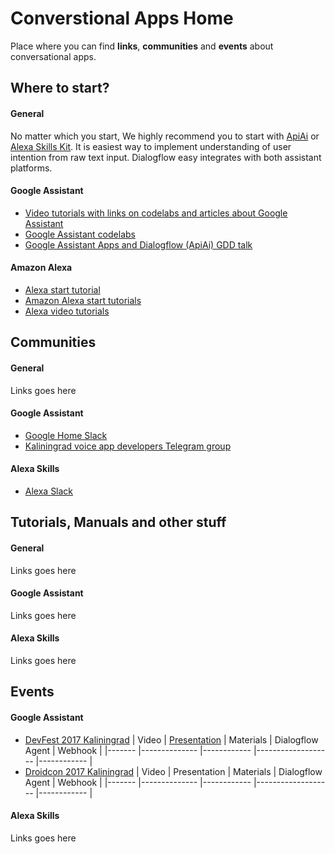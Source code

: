 # Converstional Apps Home
Place where you can find **links**, **communities** and **events** about conversational apps.

## Where to start?
#### General
No matter which you start, We highly recommend you to start with [ApiAi](https://api.ai/) or [Alexa Skills Kit](https://developer.amazon.com/alexa). It is easiest way to implement understanding of user intention from raw text input. Dialogflow easy integrates with both assistant platforms.

#### Google Assistant
- [Video tutorials with links on codelabs and articles about Google Assistant](https://www.youtube.com/playlist?list=PLOU2XLYxmsILvfJcIASBDbgfxloFz_XsU)
- [Google Assistant codelabs](https://codelabs.developers.google.com/?cat=Assistant)
- [Google Assistant Apps and Dialogflow (ApiAi) GDD talk](https://youtu.be/rdXR78bvXts)

#### Amazon Alexa
- [Alexa start tutorial](https://developer.amazon.com/alexa-skills-kit/tutorials/fact-skill-1)
- [Amazon Alexa start tutorials](https://github.com/bignerdranch/developing-alexa-skills-solutions)
- [Alexa video tutorials](https://www.youtube.com/playlist?list=PL2KJmkHeYQTO6ci5KF08mvHYdAZu2jgkJ)

## Communities
#### General
Links goes here

#### Google Assistant
- [Google Home Slack](http://googleslack.com/)
- [Kaliningrad voice app developers Telegram group](https://t.me/joinchat/A5zP3EGS8tIuTC2Htl4PnQ)

#### Alexa Skills
- [Alexa Slack](http://www.alexaslack.com/)

## Tutorials, Manuals and other stuff
#### General
Links goes here

#### Google Assistant
Links goes here

#### Alexa Skills
Links goes here

## Events
#### Google Assistant
- [DevFest 2017 Kaliningrad](https://vk.com/devfest2017)
| Video 	| [Presentation](https://drive.google.com/file/d/0B7D4a9icy4rXOHVtU0VnMk8xeDg/view?usp=sharing) 	| Materials 	| Dialogflow Agent   	| Webhook   	|
|-------	|--------------	|------------	|-------------------	|------------	|
- [Droidcon 2017 Kaliningrad](droidcon.moscow/)
| Video 	| Presentation 	| Materials 	| Dialogflow Agent   	| Webhook   	|
|-------	|--------------	|------------	|-------------------	|------------	|

#### Alexa Skills
Links goes here
